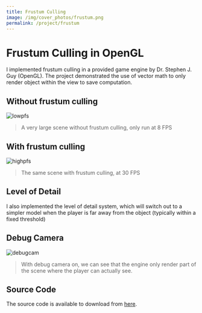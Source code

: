 ```yaml
---
title: Frustum Culling
image: /img/cover_photos/frustum.png
permalink: /project/frustum
---
```


# Frustum Culling in OpenGL
I implemented frustum culling in a provided game engine by Dr. Stephen J. Guy (OpenGL). The project
demonstrated the use of vector math to only render object within the view to save computation.

## Without frustum culling
![lowpfs](/img/frustum/lowfps.png)
> A very large scene without frustum culling, only run at 8 FPS

## With frustum culling
![highpfs](/img/frustum/highfps.png)
> The same scene with frustum culling, at 30 FPS

## Level of Detail
I also implemented the level of detail system, which will switch out to a simpler
model when the player is far away from the object (typically within a fixed threshold)

## Debug Camera
![debugcam](/img/frustum/debug_cam.png)
> With debug camera on, we can see that the engine only render
part of the scene where the player can actually see.

## Source Code
The source code is available to download from [here](https://github.com/tienpdinh/Frustum-Culling-OpenGL).
